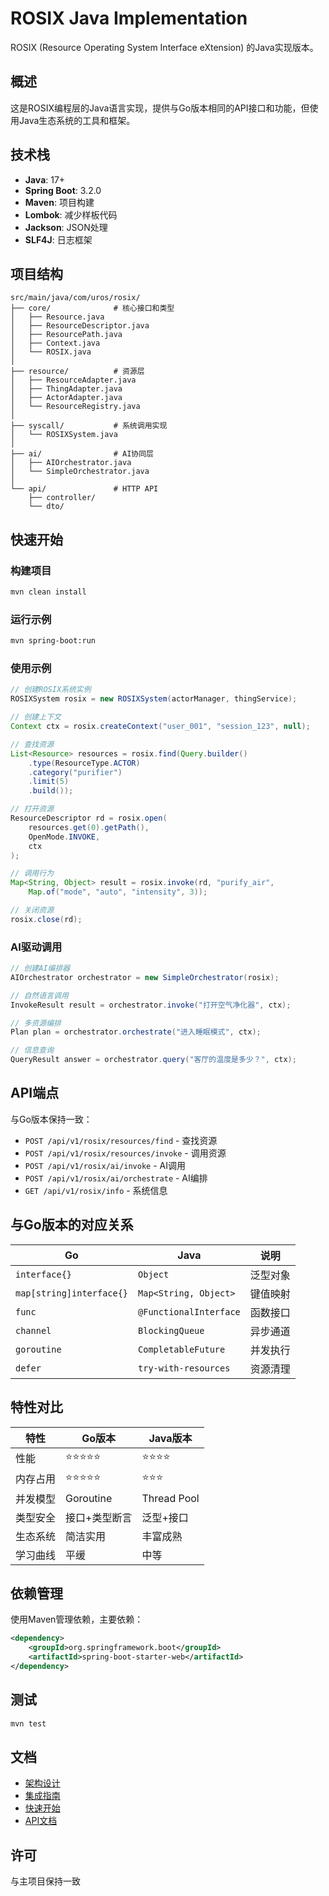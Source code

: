 # ROSIX Java Implementation

ROSIX (Resource Operating System Interface eXtension) 的Java实现版本。

## 概述

这是ROSIX编程层的Java语言实现，提供与Go版本相同的API接口和功能，但使用Java生态系统的工具和框架。

## 技术栈

- **Java**: 17+
- **Spring Boot**: 3.2.0
- **Maven**: 项目构建
- **Lombok**: 减少样板代码
- **Jackson**: JSON处理
- **SLF4J**: 日志框架

## 项目结构

```
src/main/java/com/uros/rosix/
├── core/              # 核心接口和类型
│   ├── Resource.java
│   ├── ResourceDescriptor.java
│   ├── ResourcePath.java
│   ├── Context.java
│   └── ROSIX.java
│
├── resource/          # 资源层
│   ├── ResourceAdapter.java
│   ├── ThingAdapter.java
│   ├── ActorAdapter.java
│   └── ResourceRegistry.java
│
├── syscall/           # 系统调用实现
│   └── ROSIXSystem.java
│
├── ai/                # AI协同层
│   ├── AIOrchestrator.java
│   └── SimpleOrchestrator.java
│
└── api/               # HTTP API
    ├── controller/
    └── dto/
```

## 快速开始

### 构建项目

```bash
mvn clean install
```

### 运行示例

```bash
mvn spring-boot:run
```

### 使用示例

```java
// 创建ROSIX系统实例
ROSIXSystem rosix = new ROSIXSystem(actorManager, thingService);

// 创建上下文
Context ctx = rosix.createContext("user_001", "session_123", null);

// 查找资源
List<Resource> resources = rosix.find(Query.builder()
    .type(ResourceType.ACTOR)
    .category("purifier")
    .limit(5)
    .build());

// 打开资源
ResourceDescriptor rd = rosix.open(
    resources.get(0).getPath(), 
    OpenMode.INVOKE, 
    ctx
);

// 调用行为
Map<String, Object> result = rosix.invoke(rd, "purify_air", 
    Map.of("mode", "auto", "intensity", 3));

// 关闭资源
rosix.close(rd);
```

### AI驱动调用

```java
// 创建AI编排器
AIOrchestrator orchestrator = new SimpleOrchestrator(rosix);

// 自然语言调用
InvokeResult result = orchestrator.invoke("打开空气净化器", ctx);

// 多资源编排
Plan plan = orchestrator.orchestrate("进入睡眠模式", ctx);

// 信息查询
QueryResult answer = orchestrator.query("客厅的温度是多少？", ctx);
```

## API端点

与Go版本保持一致：

- `POST /api/v1/rosix/resources/find` - 查找资源
- `POST /api/v1/rosix/resources/invoke` - 调用资源
- `POST /api/v1/rosix/ai/invoke` - AI调用
- `POST /api/v1/rosix/ai/orchestrate` - AI编排
- `GET /api/v1/rosix/info` - 系统信息

## 与Go版本的对应关系

| Go | Java | 说明 |
|------|------|------|
| `interface{}` | `Object` | 泛型对象 |
| `map[string]interface{}` | `Map<String, Object>` | 键值映射 |
| `func` | `@FunctionalInterface` | 函数接口 |
| `channel` | `BlockingQueue` | 异步通道 |
| `goroutine` | `CompletableFuture` | 并发执行 |
| `defer` | `try-with-resources` | 资源清理 |

## 特性对比

| 特性 | Go版本 | Java版本 |
|------|--------|---------|
| 性能 | ⭐⭐⭐⭐⭐ | ⭐⭐⭐⭐ |
| 内存占用 | ⭐⭐⭐⭐⭐ | ⭐⭐⭐ |
| 并发模型 | Goroutine | Thread Pool |
| 类型安全 | 接口+类型断言 | 泛型+接口 |
| 生态系统 | 简洁实用 | 丰富成熟 |
| 学习曲线 | 平缓 | 中等 |

## 依赖管理

使用Maven管理依赖，主要依赖：

```xml
<dependency>
    <groupId>org.springframework.boot</groupId>
    <artifactId>spring-boot-starter-web</artifactId>
</dependency>
```

## 测试

```bash
mvn test
```

## 文档

- [架构设计](../ARCHITECTURE.md)
- [集成指南](../INTEGRATION.md)
- [快速开始](../QUICKSTART.md)
- [API文档](../API.md)

## 许可

与主项目保持一致


